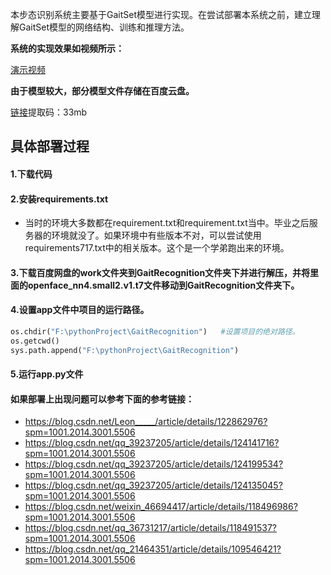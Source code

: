 本步态识别系统主要基于GaitSet模型进行实现。在尝试部署本系统之前，建立理解GaitSet模型的网络结构、训练和推理方法。

**系统的实现效果如视频所示：**

[演示视频](https://www.bilibili.com/video/BV12f4y1G7V5/)

**由于模型较大，部分模型文件存储在百度云盘。**

[链接](https://pan.baidu.com/s/1N-kopPL-vr5GROWb7bqH4w )提取码：33mb 

## 具体部署过程

#### 1.下载代码

#### 2.安装requirements.txt
- 当时的环境大多数都在requirement.txt和requirement.txt当中。毕业之后服务器的环境就没了。如果环境中有些版本不对，可以尝试使用requirements717.txt中的相关版本。这个是一个学弟跑出来的环境。

#### 3.下载百度网盘的work文件夹到GaitRecognition文件夹下并进行解压，并将里面的openface_nn4.small2.v1.t7文件移动到GaitRecognition文件夹下。

#### 4.设置app文件中项目的运行路径。

```python
os.chdir("F:\pythonProject\GaitRecognition")   #设置项目的绝对路径。
os.getcwd()
sys.path.append("F:\pythonProject\GaitRecognition")
```

#### 5.运行app.py文件


#### 如果部署上出现问题可以参考下面的参考链接：
- https://blog.csdn.net/Leon_____/article/details/122862976?spm=1001.2014.3001.5506
- https://blog.csdn.net/qq_39237205/article/details/124141716?spm=1001.2014.3001.5506
- https://blog.csdn.net/qq_39237205/article/details/124199534?spm=1001.2014.3001.5506
- https://blog.csdn.net/qq_39237205/article/details/124135045?spm=1001.2014.3001.5506
- https://blog.csdn.net/weixin_46694417/article/details/118496986?spm=1001.2014.3001.5506
- https://blog.csdn.net/qq_36731217/article/details/118491537?spm=1001.2014.3001.5506
- https://blog.csdn.net/qq_21464351/article/details/109546421?spm=1001.2014.3001.5506

